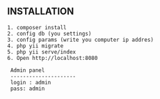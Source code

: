 INSTALLATION
------------

~~~
1. composer install
2. config db (you settings)
3. config params (write you computer ip addres)
4. php yii migrate
5. php yii serve/index
6. Open http://localhost:8080
~~~

~~~
 Admin panel
 ---------------------
 login : admin
 pass: admin
~~~


